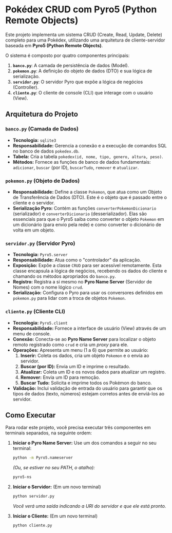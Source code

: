 # Pokédex CRUD com Pyro5 (Python Remote Objects)

Este projeto implementa um sistema CRUD (Create, Read, Update, Delete) completo para uma Pokédex, utilizando uma arquitetura de cliente-servidor baseada em **Pyro5 (Python Remote Objects)**.

O sistema é composto por quatro componentes principais:
1.  **`banco.py`**: A camada de persistência de dados (Model).
2.  **`pokemon.py`**: A definição do objeto de dados (DTO) e sua lógica de serialização.
3.  **`servidor.py`**: O servidor Pyro que expõe a lógica de negócios (Controller).
4.  **`cliente.py`**: O cliente de console (CLI) que interage com o usuário (View).

## Arquitetura do Projeto

### `banco.py` (Camada de Dados)
* **Tecnologia:** `sqlite3`
* **Responsabilidade:** Gerencia a conexão e a execução de comandos SQL no banco de dados `pokedex.db`.
* **Tabela:** Cria a tabela `pokedex(id, nome, tipo, genero, altura, peso)`.
* **Métodos:** Fornece as funções de banco de dados fundamentais: `adicionar`, `buscar` (por ID), `buscarTudo`, `remover` e `atualizar`.

### `pokemon.py` (Objeto de Dados)
* **Responsabilidade:** Define a classe `Pokemon`, que atua como um Objeto de Transferência de Dados (DTO). Este é o objeto que é passado entre o cliente e o servidor.
* **Serialização Pyro:** Contém as funções `converterPokemonDicionario` (serializador) e `converterDicionario` (desserializador). Elas são essenciais para que o Pyro5 saiba como converter o objeto `Pokemon` em um dicionário (para envio pela rede) e como converter o dicionário de volta em um objeto.

### `servidor.py` (Servidor Pyro)
* **Tecnologia:** `Pyro5.server`
* **Responsabilidade:** Atua como o "controlador" da aplicação.
* **Exposição:** Expõe a classe `CRUD` para ser acessível remotamente. Esta classe encapsula a lógica de negócios, recebendo os dados do cliente e chamando os métodos apropriados do `banco.py`.
* **Registro:** Registra a si mesmo no **Pyro Name Server** (Servidor de Nomes) com o nome lógico `crud`.
* **Serialização:** Configura o Pyro para usar os conversores definidos em `pokemon.py` para lidar com a troca de objetos `Pokemon`.

### `cliente.py` (Cliente CLI)
* **Tecnologia:** `Pyro5.client`
* **Responsabilidade:** Fornece a interface de usuário (View) através de um menu de console.
* **Conexão:** Conecta-se ao **Pyro Name Server** para localizar o objeto remoto registrado como `crud` e cria um *proxy* para ele.
* **Operações:** Apresenta um menu (1 a 6) que permite ao usuário:
    1.  **Inserir:** Coleta os dados, cria um objeto `Pokemon` e o envia ao servidor.
    2.  **Buscar (por ID):** Envia um ID e imprime o resultado.
    3.  **Atualizar:** Coleta um ID e os novos dados para atualizar um registro.
    4.  **Remover:** Envia um ID para remoção.
    5.  **Buscar Tudo:** Solicita e imprime todos os Pokémon do banco.
* **Validação:** Inclui validação de entrada do usuário para garantir que os tipos de dados (texto, números) estejam corretos antes de enviá-los ao servidor.

## Como Executar

Para rodar este projeto, você precisa executar três componentes em terminais separados, na seguinte ordem:

1.  **Iniciar o Pyro Name Server:**
    Use um dos comandos a seguir no seu terminal:
    ```bash
    python -m Pyro5.nameserver
    ```
    *(Ou, se estiver no seu PATH, o atalho):*
    ```bash
    pyro5-ns
    ```

2.  **Iniciar o Servidor:**
    (Em um novo terminal)
    ```bash
    python servidor.py
    ```
    *Você verá uma saída indicando a URI do servidor e que ele está pronto.*

3.  **Iniciar o Cliente:**
    (Em um novo terminal)
    ```bash
    python cliente.py
    ```
